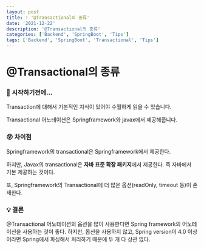 ```yaml
---
layout: post
title: ! '@Transactional의 종류'
date: '2021-12-22'
description: '@Transactional의 종류'
categories: ['Backend', 'SpringBoot', 'Tips']
tags: ['Backend', 'SpringBoot', 'Transactional', 'Tips']
---
```

# @Transactional의 종류

### 🎊 시작하기전에...

Transaction에 대해서 기본적인 지식이 있어야 수월하게 읽을 수 있습니다.

Transactional 어노테이션은 Springframework와 javax에서 제공해줍니다.

### 😵 차이점

Springframework의 transactional은 Springframework에서 제공한다.

하지만, Javax의 transactional은 **자바 표준 확장 패키지**에서 제공한다. 즉 자바에서 기본 제공하는 것이다.

또, Springframework의 Transactional에 더 많은 옵션(readOnly, timeout 등)이 존재한다.

### 💡 결론

@Transactional 어노테이션의 옵션을 많이 사용한다면 Spring framework의 어노테이션을 사용하는 것이 좋다. 하지만, 옵션을 사용하지 않고, Spring version이 4.0 이상이라면 Spring에서 파싱해서 처리하기 때문에 두 개 다 상관 없다.